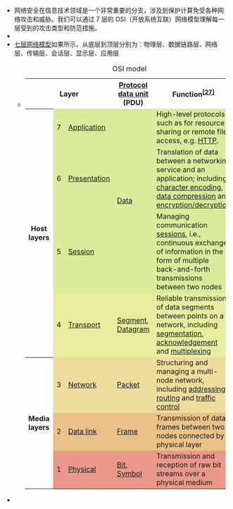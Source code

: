 - 网络安全在信息技术领域是一个非常重要的分支，涉及到保护计算免受各种网络攻击和威胁。我们可以通过 7 层的 OSI（开放系统互联）网络模型理解每一层受到的攻击类型和防范措施。
-
- [七层网络模型](https://en.wikipedia.org/wiki/OSI_model#Layer_architecture)如果所示，从底层到顶层分别为：物理层、数据链路层、网络层、传输层、会话层、显示层、应用层
	- <table class="wikitable" style="margin: 1em auto 1em auto;border">
	  <caption>OSI model
	  </caption>
	  <tbody><tr>
	  <th colspan="3">Layer
	  </th>
	  <th><a href="/wiki/Protocol_data_unit" title="Protocol data unit">Protocol data unit</a> (PDU)
	  </th>
	  <th>Function<sup id="cite_ref-27" class="reference"><a href="#cite_note-27">[27]</a></sup>
	  </th></tr>
	  <tr>
	  <th rowspan="4">Host<br>layers
	  </th>
	  <td style="background:#d8ec9b;">7
	  </td>
	  <td style="background:#d8ec9b;"><a href="/wiki/Application_layer" title="Application layer">Application</a>
	  </td>
	  <td style="background:#d8ec9c;" rowspan="3"><a href="/wiki/Data_(computing)" class="mw-redirect" title="Data (computing)">Data</a>
	  </td>
	  <td style="background:#d8ec9c;">High-level protocols such as for resource sharing or remote file access, e.g. <a href="/wiki/Hypertext_Transfer_Protocol" class="mw-redirect" title="Hypertext Transfer Protocol">HTTP</a>.
	  </td></tr>
	  <tr>
	  <td style="background:#d8ec9b;">6
	  </td>
	  <td style="background:#d8ec9b;"><a href="/wiki/Presentation_layer" title="Presentation layer">Presentation</a>
	  </td>
	  <td style="background:#d8ec9b;">Translation of data between a networking service and an application; including <a href="/wiki/Character_encoding" title="Character encoding">character encoding</a>, <a href="/wiki/Data_compression" title="Data compression">data compression</a> and <a href="/wiki/Encryption" title="Encryption">encryption/decryption</a>
	  </td></tr>
	  <tr>
	  <td style="background:#d8ec9b;">5
	  </td>
	  <td style="background:#d8ec9b;"><a href="/wiki/Session_layer" title="Session layer">Session</a>
	  </td>
	  <td style="background:#d8ec9b;">Managing communication <a href="/wiki/Session_(computer_science)" title="Session (computer science)">sessions</a>, i.e., continuous exchange of information in the form of multiple back-and-forth transmissions between two nodes
	  </td></tr>
	  <tr>
	  <td style="background:#e7ed9c;">4
	  </td>
	  <td style="background:#e7ed9c;"><a href="/wiki/Transport_layer" title="Transport layer">Transport</a>
	  </td>
	  <td style="background:#e7ed9c;"><a href="/wiki/Packet_segmentation" title="Packet segmentation">Segment</a>, <a href="/wiki/Datagram" title="Datagram">Datagram</a>
	  </td>
	  <td style="background:#e7ed9c;">Reliable transmission of data segments between points on a network, including <a href="/wiki/Packet_segmentation" title="Packet segmentation">segmentation</a>, <a href="/wiki/Acknowledgement_(data_networks)" title="Acknowledgement (data networks)">acknowledgement</a> and <a href="/wiki/Multiplexing" title="Multiplexing">multiplexing</a>
	  </td></tr>
	  <tr>
	  <th rowspan="3">Media<br>layers
	  </th>
	  <td style="background:#eddc9c;">3
	  </td>
	  <td style="background:#eddc9c;"><a href="/wiki/Network_layer" title="Network layer">Network</a>
	  </td>
	  <td style="background:#eddc9c;"><a href="/wiki/Network_packet" title="Network packet">Packet</a>
	  </td>
	  <td style="background:#eddc9c;">Structuring and managing a multi-node network, including <a href="/wiki/Address_space" title="Address space">addressing</a>, <a href="/wiki/Routing" title="Routing">routing</a> and <a href="/wiki/Network_traffic_control" title="Network traffic control">traffic control</a>
	  </td></tr>
	  <tr>
	  <td style="background:#e9c189;">2
	  </td>
	  <td style="background:#e9c189;"><a href="/wiki/Data_link_layer" title="Data link layer">Data link</a>
	  </td>
	  <td style="background:#e9c189;"><a href="/wiki/Frame_(networking)" title="Frame (networking)">Frame</a>
	  </td>
	  <td style="background:#e9c189;">Transmission of data frames between two nodes connected by a physical layer
	  </td></tr>
	  <tr>
	  <td style="background:#e9988a;">1
	  </td>
	  <td style="background:#e9988a;"><a href="/wiki/Physical_layer" title="Physical layer">Physical</a>
	  </td>
	  <td style="background:#e9988a;"><a href="/wiki/Bit" title="Bit">Bit</a>, <a href="/wiki/Symbol_rate#Symbols" title="Symbol rate">Symbol</a>
	  </td>
	  <td style="background:#e9988a;">Transmission and reception of raw bit streams over a physical medium
	  </td></tr></tbody></table>
-
